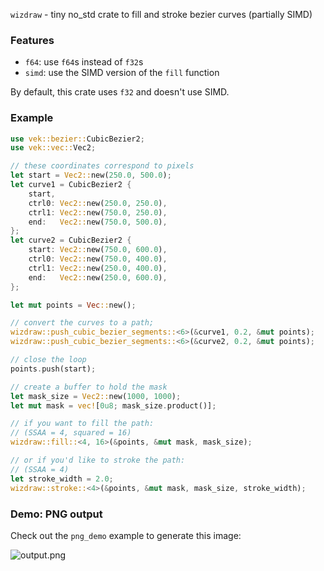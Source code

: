 `wizdraw` - tiny no_std crate to fill and stroke bezier curves (partially SIMD)

### Features

- `f64`: use `f64`s instead of `f32`s
- `simd`: use the SIMD version of the `fill` function

By default, this crate uses `f32` and doesn't use SIMD.

### Example

```rust
use vek::bezier::CubicBezier2;
use vek::vec::Vec2;

// these coordinates correspond to pixels
let start = Vec2::new(250.0, 500.0);
let curve1 = CubicBezier2 {
    start,
    ctrl0: Vec2::new(250.0, 250.0),
    ctrl1: Vec2::new(750.0, 250.0),
    end:   Vec2::new(750.0, 500.0),
};
let curve2 = CubicBezier2 {
    start: Vec2::new(750.0, 600.0),
    ctrl0: Vec2::new(750.0, 400.0),
    ctrl1: Vec2::new(250.0, 400.0),
    end:   Vec2::new(250.0, 600.0),
};

let mut points = Vec::new();

// convert the curves to a path;
wizdraw::push_cubic_bezier_segments::<6>(&curve1, 0.2, &mut points);
wizdraw::push_cubic_bezier_segments::<6>(&curve2, 0.2, &mut points);

// close the loop
points.push(start);

// create a buffer to hold the mask
let mask_size = Vec2::new(1000, 1000);
let mut mask = vec![0u8; mask_size.product()];

// if you want to fill the path:
// (SSAA = 4, squared = 16)
wizdraw::fill::<4, 16>(&points, &mut mask, mask_size);

// or if you'd like to stroke the path:
// (SSAA = 4)
let stroke_width = 2.0;
wizdraw::stroke::<4>(&points, &mut mask, mask_size, stroke_width);
```

### Demo: PNG output

Check out the `png_demo` example to generate this image:

![output.png](https://docs.rs/crate/wizdraw/1.1.0/source/output.png)

